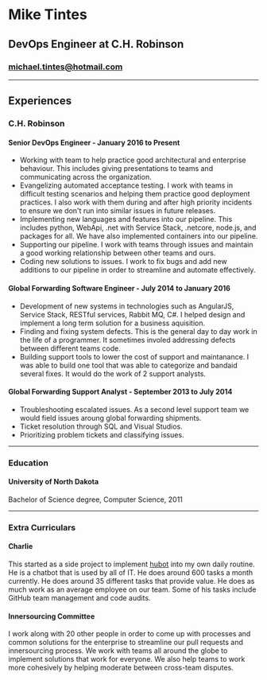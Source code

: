 # Mike Tintes
## DevOps Engineer at C.H. Robinson
### michael.tintes@hotmail.com
---

## Experiences

### C.H. Robinson
#### Senior DevOps Engineer - January 2016 to Present
 * Working with team to help practice good architectural and enterprise behaviour. This includes giving presentations to teams and communicating across the organization.
 * Evangelizing automated acceptance testing. I work with teams in difficult testing scenarios and helping them practice good deployment practices. I also work with them during and after high priority incidents to ensure we don't run into similar issues in future releases.
 * Implementing new languages and features into our pipeline. This includes python, WebApi, .net with Service Stack, .netcore, node.js, and packages for all. We have also implemented containers into our pipeline.
 * Supporting our pipeline. I work with teams through issues and maintain a good working relationship between other teams and ours.
 * Coding new solutions to issues. I work to fix bugs and add new additions to our pipeline in order to streamline and automate effectively.

 #### Global Forwarding Software Engineer - July 2014 to January 2016 
* Development of new systems in technologies such as AngularJS, Service Stack, RESTful services, Rabbit MQ, C#. I helped design and implement a long term solution for a business aquisition.
* Finding and fixing system defects. This is the general day to day work in the life of a programmer. It sometimes involed addressing defects between different teams code. 
* Building support tools to lower the cost of support and maintanance. I was able to build one tool that was able to categorize and bandaid several fixes. It would do the work of 2 support analysts.

#### Global Forwarding Support Analyst - September 2013 to July 2014
* Troubleshooting escalated issues. As a second level support team we would field issues aroung global forwarding shipments.
* Ticket resolution through SQL and Visual Studios.
* Prioritizing problem tickets and classifying issues.

---
### Education
#### University of North Dakota

Bachelor of Science degree, Computer Science, 2011

---
### Extra Curriculars
#### Charlie

This started as a side project to implement [hubot](https://hubot.github.com/) into my own daily routine. He is a chatbot that is used by all of IT. He does around 600 tasks a month currently. He does around 35 different tasks that provide value. He does as much work as an average employee on our team. Some of his tasks include GitHub team management and code audits.

#### Innersourcing Committee

I work along with 20 other people in order to come up with processes and common solutions for the enterprise to streamline our pull requests and innersourcing process. We work with teams all around the globe to implement solutions that work for everyone. We also  help teams to work more cohesively by helping moderate between cross-team disputes.




